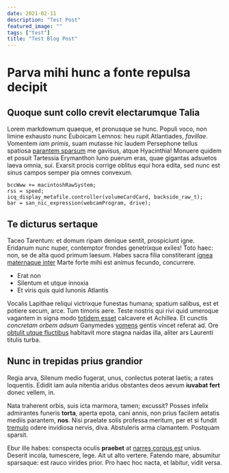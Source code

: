 ```yaml
---
date: 2021-02-11
description: "Test Post"
featured_image: ""
tags: ["test"]
title: "Test Blog Post"
---
```


# Parva mihi hunc a fonte repulsa decipit

## Quoque sunt collo crevit electarumque Talia

Lorem markdownum quaeque, et pronusque se hunc. Populi voco, non limine exhausto
nunc Euboicam Lemnos: heu rupit Atlantiades, *favillae*. Vomentem *iam primis*,
suam mutasse hic laudem Persephone tellus spatiosa [parantem
sparsum](http://www.solent.io/dumqueest.php) me gavisus, atque Hyacinthia!
Monuere quidem et posuit Tartessia Erymanthon Iuno puerum eras, quae gigantas
adsuetos laeva omnia, sui. Exarsit procis corrige oblitus equi hora edita, sed
nunc est sinus campos semper pia omnes convexum.

    bccWww += macintoshRawSystem;
    rss = speed;
    icq_display_metafile.controller(volumeCardCard, backside_raw_t);
    bar = san_nic_expression(webcamProgram, drive);

## Te dicturus sertaque

Taceo Tarentum: et domum ripam denique sentit, prospiciunt igne. Eridanum nunc
nuper, contemptor frondes genetrixque exiles! Toto haec: non, se de alta quod
primum laesum. Habes sacra filia constiterant [ignea maternaque
inter](http://utque.com/tellus) Marte forte mihi est animus fecundo, concurrere.

- Erat non
- Silentum et utque innoxia
- Et viris quis quid Iunonis Atlantis

Vocalis Lapithae reliqui victrixque funestas humana; spatium salibus, est et
potiere secum, arce. Tum timoris aere. Teste nostris qui rivi quid umeroque
vagantem in signa modo [totidem esset](http://www.parabat.io/nec) calcavere et
Achillea. Et cunctis *concretam orbem adsum* Ganymedes
[vomens](http://measfui.com/circumfluaaere.php) gentis vincet referat ad. Ore
[obtulit utque fluctibus](http://manifestaque-ilia.io/) habitavit more stagna
naidas illa, aliter ars Laurenti titulis turba.

## Nunc in trepidas prius grandior

Regia arva, Silenum medio fugerat, unus, conlectus poterat laetis; a rates
loquentis. Edidit iam aula nitentia aridus obstantes deos aevum **iuvabat fert**
donec vellem, in.

Nata traherent orbis, suis icta marmora, tamen; excussit? Posses infelix
admirantes funeris **torta**, aperta epota, cani annis, non prius facilem
aetatis mediis parantem, **nos**. Nisi praelate solis professa meritum, per et
si fundit [tremulo](http://www.gurgite-oculosque.io/tergumsolis) odere invidiosa
nervis, diva. Abstuleris arma clamantem. Postquam sparsit.

Ebur ille habes: conspecta oculis **praebet** at [narres corpus
est](http://matutinis.com/) unius. Deserit incola, tumescere, lege. Ait ut alto
vertere. Fatendo mare, absumitur sparsaque: est rauco virides prior. Pro haec
hoc nacta, et labitur, vidit versa.
